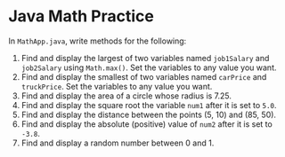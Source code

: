 # Java Math Practice

In `MathApp.java`, write methods for the following:

1. Find and display the largest of two variables named `job1Salary` and `job2Salary` using `Math.max()`. Set the variables to any value you want.
2. Find and display the smallest of two variables named `carPrice` and `truckPrice`. Set the variables to any value you want.
3. Find and display the area of a circle whose radius is 7.25.
4. Find and display the square root the variable `num1` after it is set to `5.0`.
5. Find and display the distance between the points (5, 10) and (85, 50).
6. Find and display the absolute (positive) value of `num2` after it is set to `-3.8`.
7. Find and display a random number between 0 and 1.
